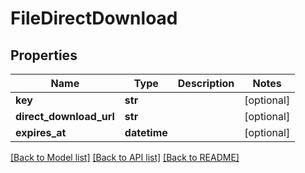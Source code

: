 # FileDirectDownload

## Properties
Name | Type | Description | Notes
------------ | ------------- | ------------- | -------------
**key** | **str** |  | [optional] 
**direct_download_url** | **str** |  | [optional] 
**expires_at** | **datetime** |  | [optional] 

[[Back to Model list]](../README.md#documentation-for-models) [[Back to API list]](../README.md#documentation-for-api-endpoints) [[Back to README]](../README.md)

